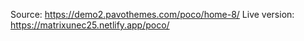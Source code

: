 Source: https://demo2.pavothemes.com/poco/home-8/
Live version: https://matrixunec25.netlify.app/poco/